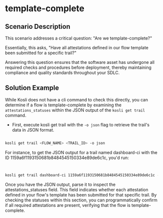 # template-complete

## Scenario Description

This scenario addresses a critical question: "Are we template-complete?"

Essentially, this asks, "Have all attestations defined in our flow template been submitted for a specific trail?" 

Answering this question ensures that the software asset has undergone all required checks and procedures before deployment, thereby maintaining compliance and quality standards throughout your SDLC.

## Solution Example

While Kosli does not have a cli command to check this directly, you can determine if a flow is template-complete by examining the `attestations_statuses` within the JSON output of the `kosli get trail` command.

- First, execute kosli get trail with the `-o json` flag to retrieve the trail's data in JSON format. 

```bash

kosli get trail <FLOW_NAME> <TRAIL_ID> -o json

```

For instance, to get the JSON output for a trail named dashboard-ci with the ID 1159a6f1193150681b8484545150334e89de6c1c, you'd run:

```bash


kosli get trail dashboard-ci 1159a6f1193150681b8484545150334e89de6c1c --output=json

```

Once you have the JSON output, parse it to inspect the attestations_statuses field. This field indicates whether each attestation defined in your flow's template has been submitted for that specific trail. By checking the statuses within this section, you can programmatically confirm if all required attestations are present, verifying that the flow is template-complete.